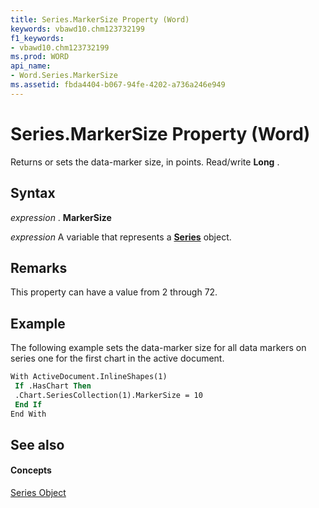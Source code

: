 ```yaml
---
title: Series.MarkerSize Property (Word)
keywords: vbawd10.chm123732199
f1_keywords:
- vbawd10.chm123732199
ms.prod: WORD
api_name:
- Word.Series.MarkerSize
ms.assetid: fbda4404-b067-94fe-4202-a736a246e949
---
```



# Series.MarkerSize Property (Word)

Returns or sets the data-marker size, in points. Read/write  **Long** .


## Syntax

 _expression_ . **MarkerSize**

 _expression_ A variable that represents a **[Series](series-object-word.md)** object.


## Remarks

This property can have a value from 2 through 72. 


## Example

The following example sets the data-marker size for all data markers on series one for the first chart in the active document.


```vb
With ActiveDocument.InlineShapes(1) 
 If .HasChart Then 
 .Chart.SeriesCollection(1).MarkerSize = 10 
 End If 
End With 

```


## See also


#### Concepts


[Series Object](series-object-word.md)

